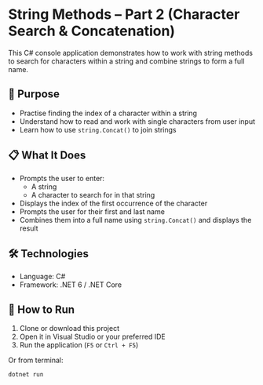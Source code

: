 # String Methods – Part 2 (Character Search & Concatenation)

This C# console application demonstrates how to work with string methods to search for characters within a string and combine strings to form a full name.

## 🧠 Purpose

- Practise finding the index of a character within a string
- Understand how to read and work with single characters from user input
- Learn how to use `string.Concat()` to join strings

## 📋 What It Does

- Prompts the user to enter:
  - A string
  - A character to search for in that string
- Displays the index of the first occurrence of the character
- Prompts the user for their first and last name
- Combines them into a full name using `string.Concat()` and displays the result

## 🛠️ Technologies

- Language: C#
- Framework: .NET 6 / .NET Core

## 🚀 How to Run

1. Clone or download this project
2. Open it in Visual Studio or your preferred IDE
3. Run the application (`F5` or `Ctrl + F5`)

Or from terminal:

```bash
dotnet run
